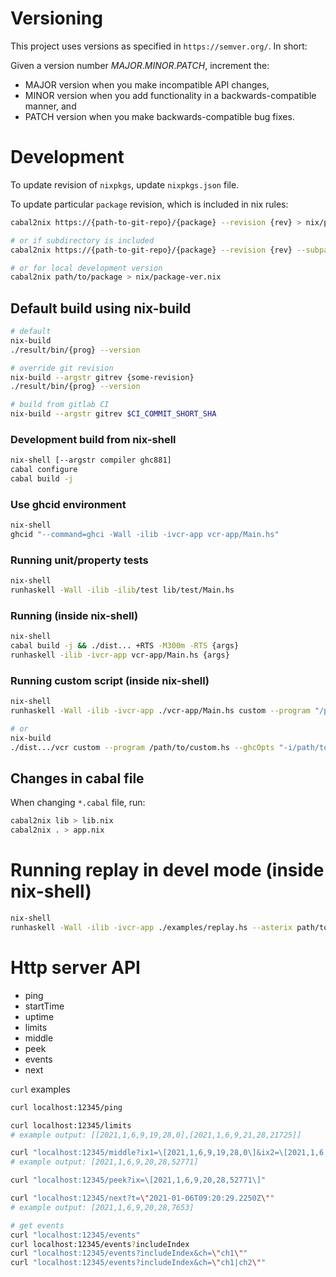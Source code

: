 # Versioning

This project uses versions as specified in `https://semver.org/`.
In short:

Given a version number *MAJOR*.*MINOR*.*PATCH*, increment the:

- MAJOR version when you make incompatible API changes,
- MINOR version when you add functionality in a backwards-compatible manner, and
- PATCH version when you make backwards-compatible bug fixes.

# Development

To update revision of `nixpkgs`, update `nixpkgs.json` file.

To update particular `package` revision, which is included in nix rules:

```bash
cabal2nix https://{path-to-git-repo}/{package} --revision {rev} > nix/package-ver.nix

# or if subdirectory is included
cabal2nix https://{path-to-git-repo}/{package} --revision {rev} --subpath {path} > nix/package-ver.nix

# or for local development version
cabal2nix path/to/package > nix/package-ver.nix
```

## Default build using nix-build

```bash
# default
nix-build
./result/bin/{prog} --version

# override git revision
nix-build --argstr gitrev {some-revision}
./result/bin/{prog} --version

# build from gitlab CI
nix-build --argstr gitrev $CI_COMMIT_SHORT_SHA
```

### Development build from nix-shell

```bash
nix-shell [--argstr compiler ghc881]
cabal configure
cabal build -j
```

### Use ghcid environment

```bash
nix-shell
ghcid "--command=ghci -Wall -ilib -ivcr-app vcr-app/Main.hs"
```

### Running unit/property tests

```bash
nix-shell
runhaskell -Wall -ilib -ilib/test lib/test/Main.hs
```

### Running (inside nix-shell)
```bash
nix-shell
cabal build -j && ./dist... +RTS -M300m -RTS {args}
runhaskell -ilib -ivcr-app vcr-app/Main.hs {args}
```

### Running custom script (inside nix-shell)
```bash
nix-shell
runhaskell -Wall -ilib -ivcr-app ./vcr-app/Main.hs custom --program "/path/to/custom.hs --custom args" --ghcOpts "-i/path/to -more-opts" --run

# or
nix-build
./dist.../vcr custom --program /path/to/custom.hs --ghcOpts "-i/path/to/lib -more-opts" --run
```

## Changes in cabal file

When changing `*.cabal` file, run:

```bash
cabal2nix lib > lib.nix
cabal2nix . > app.nix
```

# Running replay in devel mode (inside nix-shell)
```bash
nix-shell
runhaskell -Wall -ilib -ivcr-app ./examples/replay.hs --asterix path/to/xml
```

# Http server API

- ping
- startTime
- uptime
- limits
- middle
- peek
- events
- next

`curl` examples

```bash
curl localhost:12345/ping

curl localhost:12345/limits
# example output: [[2021,1,6,9,19,28,0],[2021,1,6,9,21,28,21725]]

curl "localhost:12345/middle?ix1=\[2021,1,6,9,19,28,0\]&ix2=\[2021,1,6,9,21,28,21725\]"
# example output: [2021,1,6,9,20,28,52771]

curl "localhost:12345/peek?ix=\[2021,1,6,9,20,28,52771\]"

curl "localhost:12345/next?t=\"2021-01-06T09:20:29.2250Z\""
# example output: [2021,1,6,9,20,28,7653]

# get events
curl "localhost:12345/events"
curl localhost:12345/events?includeIndex
curl "localhost:12345/events?includeIndex&ch=\"ch1\""
curl "localhost:12345/events?includeIndex&ch=\"ch1|ch2\""
```

